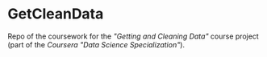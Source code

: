 GetCleanData
============

Repo of the coursework for the _"Getting and Cleaning Data"_ course project (part of the _Coursera "Data Science Specialization"_).
